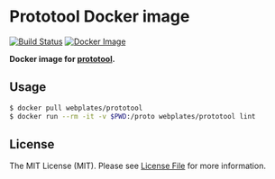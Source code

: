 # Prototool Docker image

[![Build Status](https://travis-ci.com/webplates/docker-prototool.svg?branch=master)](https://travis-ci.com/webplates/docker-prototool)
[![Docker Image](https://img.shields.io/badge/docker%20image-webplates%2Fprototool-blue.svg?style=flat-square)](https://hub.docker.com/r/webplates/prototool)

**Docker image for [prototool](https://github.com/uber/prototool).**


## Usage

```bash
$ docker pull webplates/prototool
$ docker run --rm -it -v $PWD:/proto webplates/prototool lint
```


## License

The MIT License (MIT). Please see [License File](LICENSE) for more information.
